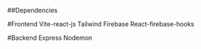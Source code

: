 ##Dependencies

#Frontend
Vite-react-js
Tailwind
Firebase
React-firebase-hooks

#Backend
Express
Nodemon
